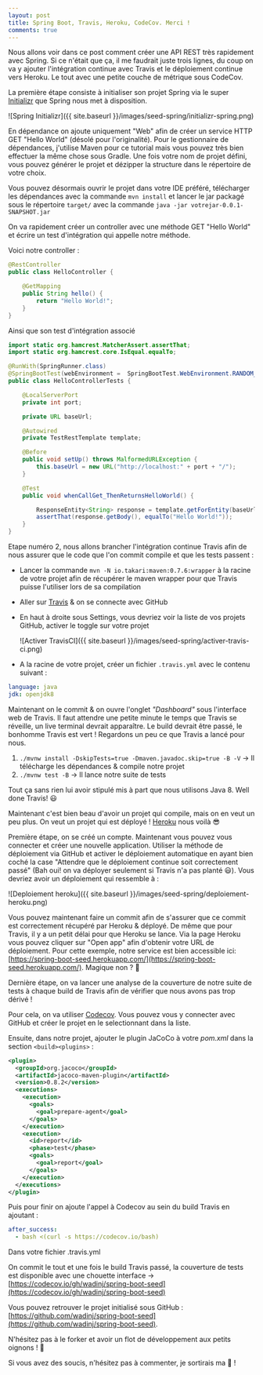 ```yaml
---
layout: post
title: Spring Boot, Travis, Heroku, CodeCov. Merci !
comments: true
---
```


Nous allons voir dans ce post comment créer une API REST très rapidement avec Spring. Si ce n'était que ça, il me faudrait juste trois lignes, du coup on va y ajouter l'intégration continue avec Travis et le déploiement continue vers Heroku. Le tout avec une petite couche de métrique sous CodeCov.

La première étape consiste à initialiser son projet Spring via le super [Initializr](https://start.spring.io/) que Spring nous met à disposition.

![Spring Initializr]({{ site.baseurl }}/images/seed-spring/initializr-spring.png)

En dépendance on ajoute uniquement "Web" afin de créer un service HTTP GET "Hello World" (désolé pour l'originalité). Pour le gestionnaire de dépendances, j'utilise Maven pour ce tutorial mais vous pouvez très bien effectuer la même chose sous Gradle.
Une fois votre nom de projet défini, vous pouvez générer le projet et dézipper la structure dans le répertoire de votre choix.

Vous pouvez désormais ouvrir le projet dans votre IDE préféré, télécharger les dépendances avec la commande `mvn install` et lancer le jar packagé sous le répertoire `target/` avec la commande `java -jar votrejar-0.0.1-SNAPSHOT.jar`

On va rapidement créer un controller avec une méthode GET "Hello World" et écrire un test d'intégration qui appelle notre méthode.

Voici notre controller :

```java
@RestController
public class HelloController {

    @GetMapping
    public String hello() {
        return "Hello World!";
    }
}
```

Ainsi que son test d'intégration associé

```java
import static org.hamcrest.MatcherAssert.assertThat;
import static org.hamcrest.core.IsEqual.equalTo;

@RunWith(SpringRunner.class)
@SpringBootTest(webEnvironment =  SpringBootTest.WebEnvironment.RANDOM_PORT)
public class HelloControllerTests {

    @LocalServerPort
    private int port;

    private URL baseUrl;

    @Autowired
    private TestRestTemplate template;

    @Before
    public void setUp() throws MalformedURLException {
        this.baseUrl = new URL("http://localhost:" + port + "/");
    }

    @Test
    public void whenCallGet_ThenReturnsHelloWorld() {

        ResponseEntity<String> response = template.getForEntity(baseUrl.toString(), String.class);
        assertThat(response.getBody(), equalTo("Hello World!"));
    }
}
```

Etape numéro 2, nous allons brancher l'intégration continue Travis afin de nous assurer que le code que l'on commit compile et que les tests passent :

- Lancer la commande `mvn -N io.takari:maven:0.7.6:wrapper` à la racine de votre projet afin de récupérer le maven wrapper pour que Travis puisse l'utiliser lors de sa compilation
- Aller sur [Travis](https://travis-ci.org/) & on se connecte avec GitHub
- En haut à droite sous Settings, vous devriez voir la liste de vos projets GitHub, activer le toggle sur votre projet

  ![Activer TravisCI]({{ site.baseurl }}/images/seed-spring/activer-travis-ci.png)

- A la racine de votre projet, créer un fichier `.travis.yml` avec le contenu suivant :

```yaml
language: java
jdk: openjdk8
```

Maintenant on le commit & on ouvre l'onglet _"Dashboard"_ sous l'interface web de Travis. Il faut attendre une petite minute le temps que Travis se réveille, un live terminal devrait apparaître. Le build devrait être passé, le bonhomme Travis est vert ! Regardons un peu ce que Travis a lancé pour nous.

1. `./mvnw install -DskipTests=true -Dmaven.javadoc.skip=true -B -V` &rarr; Il télécharge les dépendances & compile notre projet
2. `./mvnw test -B` &rarr; Il lance notre suite de tests

Tout ça sans rien lui avoir stipulé mis à part que nous utilisons Java 8. Well done Travis! :smiley:

Maintenant c'est bien beau d'avoir un projet qui compile, mais on en veut un peu plus. On veut un projet qui est déployé ! [Heroku](https://www.heroku.com/) nous voilà :sunglasses:

Première étape, on se créé un compte. Maintenant vous pouvez vous connecter et créer une nouvelle application. Utiliser la méthode de déploiement via GitHub et activer le déploiement automatique en ayant bien coché la case "Attendre que le déploiement continue soit correctement passé" (Bah oui! on va déployer seulement si Travis n'a pas planté :smiley:). Vous devriez avoir un déploiement qui ressemble à :

![Deploiement heroku]({{ site.baseurl }}/images/seed-spring/deploiement-heroku.png)

Vous pouvez maintenant faire un commit afin de s'assurer que ce commit est correctement récupéré par Heroku & déployé. De même que pour Travis, il y a un petit délai pour que Heroku se lance.
Via la page Heroku vous pouvez cliquer sur "Open app" afin d'obtenir votre URL de déploiement. Pour cette exemple, notre service est bien accessible ici: [https://spring-boot-seed.herokuapp.com/](https://spring-boot-seed.herokuapp.com/). Magique non ? :clap:

Dernière étape, on va lancer une analyse de la couverture de notre suite de tests à chaque build de Travis afin de vérifier que nous avons pas trop dérivé !

Pour cela, on va utiliser [Codecov](https://codecov.io/). Vous pouvez vous y connecter avec GitHub et créer le projet en le selectionnant dans la liste.

Ensuite, dans notre projet, ajouter le plugin JaCoCo à votre _pom.xml_ dans la section `<build><plugins>` :

```xml
<plugin>
  <groupId>org.jacoco</groupId>
  <artifactId>jacoco-maven-plugin</artifactId>
  <version>0.8.2</version>
  <executions>
    <execution>
	  <goals>
	    <goal>prepare-agent</goal>
	  </goals>
	</execution>
	<execution>
	  <id>report</id>
	  <phase>test</phase>
	  <goals>
	    <goal>report</goal>
	  </goals>
	</execution>
  </executions>
</plugin>
```

Puis pour finir on ajoute l'appel à Codecov au sein du build Travis en ajoutant :

```yaml
after_success:
  - bash <(curl -s https://codecov.io/bash)
```

Dans votre fichier .travis.yml

On commit le tout et une fois le build Travis passé, la couverture de tests est disponible avec une chouette interface &rarr; [https://codecov.io/gh/wadinj/spring-boot-seed](https://codecov.io/gh/wadinj/spring-boot-seed)

Vous pouvez retrouver le projet initialisé sous GitHub : [https://github.com/wadinj/spring-boot-seed](https://github.com/wadinj/spring-boot-seed).

N'hésitez pas à le forker et avoir un flot de développement aux petits oignons ! :tada:

Si vous avez des soucis, n'hésitez pas à commenter, je sortirais ma :wrench: !
